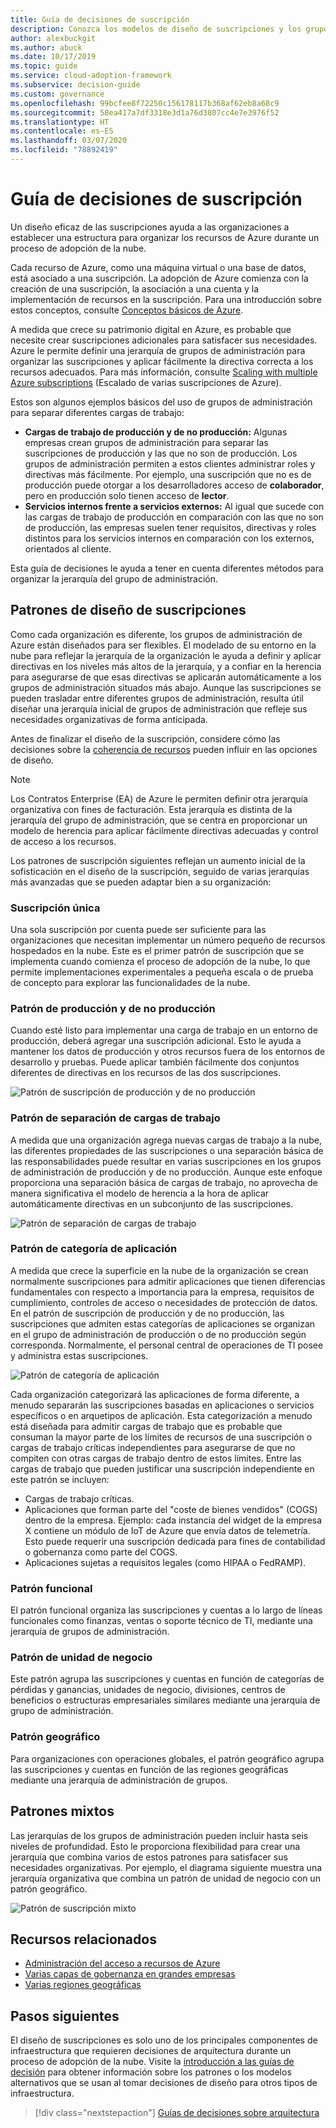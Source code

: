 ```yaml
---
title: Guía de decisiones de suscripción
description: Conozca los modelos de diseño de suscripciones y los grupos de administración como servicio principal para organizar recursos en las migraciones de Azure.
author: alexbuckgit
ms.author: abuck
ms.date: 10/17/2019
ms.topic: guide
ms.service: cloud-adoption-framework
ms.subservice: decision-guide
ms.custom: governance
ms.openlocfilehash: 99bcfee8f72250c156178117b368af62eb8a68c9
ms.sourcegitcommit: 58ea417a7df3318e3d1a76d3807cc4e7e3976f52
ms.translationtype: HT
ms.contentlocale: es-ES
ms.lasthandoff: 03/07/2020
ms.locfileid: "78892419"
---
```

# <a name="subscription-decision-guide"></a>Guía de decisiones de suscripción

Un diseño eficaz de las suscripciones ayuda a las organizaciones a establecer una estructura para organizar los recursos de Azure durante un proceso de adopción de la nube.

Cada recurso de Azure, como una máquina virtual o una base de datos, está asociado a una suscripción. La adopción de Azure comienza con la creación de una suscripción, la asociación a una cuenta y la implementación de recursos en la suscripción. Para una introducción sobre estos conceptos, consulte [Conceptos básicos de Azure](../../ready/considerations/fundamental-concepts.md).

A medida que crece su patrimonio digital en Azure, es probable que necesite crear suscripciones adicionales para satisfacer sus necesidades. Azure le permite definir una jerarquía de grupos de administración para organizar las suscripciones y aplicar fácilmente la directiva correcta a los recursos adecuados. Para más información, consulte [Scaling with multiple Azure subscriptions](../../ready/azure-best-practices/scaling-subscriptions.md) (Escalado de varias suscripciones de Azure).

Estos son algunos ejemplos básicos del uso de grupos de administración para separar diferentes cargas de trabajo:

- **Cargas de trabajo de producción y de no producción:** Algunas empresas crean grupos de administración para separar las suscripciones de producción y las que no son de producción. Los grupos de administración permiten a estos clientes administrar roles y directivas más fácilmente. Por ejemplo, una suscripción que no es de producción puede otorgar a los desarrolladores acceso de **colaborador**, pero en producción solo tienen acceso de **lector**.
- **Servicios internos frente a servicios externos:** Al igual que sucede con las cargas de trabajo de producción en comparación con las que no son de producción, las empresas suelen tener requisitos, directivas y roles distintos para los servicios internos en comparación con los externos, orientados al cliente.

Esta guía de decisiones le ayuda a tener en cuenta diferentes métodos para organizar la jerarquía del grupo de administración.

## <a name="subscription-design-patterns"></a>Patrones de diseño de suscripciones

Como cada organización es diferente, los grupos de administración de Azure están diseñados para ser flexibles. El modelado de su entorno en la nube para reflejar la jerarquía de la organización le ayuda a definir y aplicar directivas en los niveles más altos de la jerarquía, y a confiar en la herencia para asegurarse de que esas directivas se aplicarán automáticamente a los grupos de administración situados más abajo. Aunque las suscripciones se pueden trasladar entre diferentes grupos de administración, resulta útil diseñar una jerarquía inicial de grupos de administración que refleje sus necesidades organizativas de forma anticipada.

Antes de finalizar el diseño de la suscripción, considere cómo las decisiones sobre la [coherencia de recursos](../resource-consistency/index.md) pueden influir en las opciones de diseño.

> [!NOTE]
> Los Contratos Enterprise (EA) de Azure le permiten definir otra jerarquía organizativa con fines de facturación. Esta jerarquía es distinta de la jerarquía del grupo de administración, que se centra en proporcionar un modelo de herencia para aplicar fácilmente directivas adecuadas y control de acceso a los recursos.

Los patrones de suscripción siguientes reflejan un aumento inicial de la sofisticación en el diseño de la suscripción, seguido de varias jerarquías más avanzadas que se pueden adaptar bien a su organización:

### <a name="single-subscription"></a>Suscripción única

Una sola suscripción por cuenta puede ser suficiente para las organizaciones que necesitan implementar un número pequeño de recursos hospedados en la nube. Este es el primer patrón de suscripción que se implementa cuando comienza el proceso de adopción de la nube, lo que permite implementaciones experimentales a pequeña escala o de prueba de concepto para explorar las funcionalidades de la nube.

### <a name="production-and-nonproduction-pattern"></a>Patrón de producción y de no producción

Cuando esté listo para implementar una carga de trabajo en un entorno de producción, deberá agregar una suscripción adicional. Esto le ayuda a mantener los datos de producción y otros recursos fuera de los entornos de desarrollo y pruebas. Puede aplicar también fácilmente dos conjuntos diferentes de directivas en los recursos de las dos suscripciones.

![Patrón de suscripción de producción y de no producción](../../_images/ready/basic-subscription-model.png)

### <a name="workload-separation-pattern"></a>Patrón de separación de cargas de trabajo

A medida que una organización agrega nuevas cargas de trabajo a la nube, las diferentes propiedades de las suscripciones o una separación básica de las responsabilidades puede resultar en varias suscripciones en los grupos de administración de producción y de no producción. Aunque este enfoque proporciona una separación básica de cargas de trabajo, no aprovecha de manera significativa el modelo de herencia a la hora de aplicar automáticamente directivas en un subconjunto de las suscripciones.

![Patrón de separación de cargas de trabajo](../../_images/ready/management-group-hierarchy.png)

### <a name="application-category-pattern"></a>Patrón de categoría de aplicación

A medida que crece la superficie en la nube de la organización se crean normalmente suscripciones para admitir aplicaciones que tienen diferencias fundamentales con respecto a importancia para la empresa, requisitos de cumplimiento, controles de acceso o necesidades de protección de datos. En el patrón de suscripción de producción y de no producción, las suscripciones que admiten estas categorías de aplicaciones se organizan en el grupo de administración de producción o de no producción según corresponda. Normalmente, el personal central de operaciones de TI posee y administra estas suscripciones.

![Patrón de categoría de aplicación](../../_images/infra-subscriptions/application.png)

Cada organización categorizará las aplicaciones de forma diferente, a menudo separarán las suscripciones basadas en aplicaciones o servicios específicos o en arquetipos de aplicación. Esta categorización a menudo está diseñada para admitir cargas de trabajo que es probable que consuman la mayor parte de los límites de recursos de una suscripción o cargas de trabajo críticas independientes para asegurarse de que no compiten con otras cargas de trabajo dentro de estos límites. Entre las cargas de trabajo que pueden justificar una suscripción independiente en este patrón se incluyen:

- Cargas de trabajo críticas.
- Aplicaciones que forman parte del "coste de bienes vendidos" (COGS) dentro de la empresa. Ejemplo: cada instancia del widget de la empresa X contiene un módulo de IoT de Azure que envía datos de telemetría. Esto puede requerir una suscripción dedicada para fines de contabilidad o gobernanza como parte del COGS.
- Aplicaciones sujetas a requisitos legales (como HIPAA o FedRAMP).

### <a name="functional-pattern"></a>Patrón funcional

El patrón funcional organiza las suscripciones y cuentas a lo largo de líneas funcionales como finanzas, ventas o soporte técnico de TI, mediante una jerarquía de grupos de administración.

### <a name="business-unit-pattern"></a>Patrón de unidad de negocio

Este patrón agrupa las suscripciones y cuentas en función de categorías de pérdidas y ganancias, unidades de negocio, divisiones, centros de beneficios o estructuras empresariales similares mediante una jerarquía de grupo de administración.

### <a name="geographic-pattern"></a>Patrón geográfico

Para organizaciones con operaciones globales, el patrón geográfico agrupa las suscripciones y cuentas en función de las regiones geográficas mediante una jerarquía de administración de grupos.

## <a name="mixed-patterns"></a>Patrones mixtos

Las jerarquías de los grupos de administración pueden incluir hasta seis niveles de profundidad. Esto le proporciona flexibilidad para crear una jerarquía que combina varios de estos patrones para satisfacer sus necesidades organizativas. Por ejemplo, el diagrama siguiente muestra una jerarquía organizativa que combina un patrón de unidad de negocio con un patrón geográfico.

![Patrón de suscripción mixto](../../_images/infra-subscriptions/mixed.png)

## <a name="related-resources"></a>Recursos relacionados

- [Administración del acceso a recursos de Azure](../../govern/resource-consistency/resource-access-management.md)
- [Varias capas de gobernanza en grandes empresas](../../govern/guides/complex/multiple-layers-of-governance.md)
- [Varias regiones geográficas](../../migrate/azure-best-practices/multiple-regions.md)

## <a name="next-steps"></a>Pasos siguientes

El diseño de suscripciones es solo uno de los principales componentes de infraestructura que requieren decisiones de arquitectura durante un proceso de adopción de la nube. Visite la [introducción a las guías de decisión](../index.md) para obtener información sobre los patrones o los modelos alternativos que se usan al tomar decisiones de diseño para otros tipos de infraestructura.

> [!div class="nextstepaction"]
> [Guías de decisiones sobre arquitectura](../index.md)
